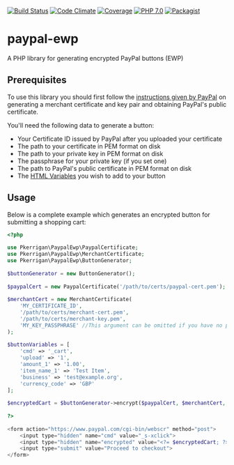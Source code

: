 [![Build Status](https://img.shields.io/travis/patrickkerrigan/paypal-ewp.svg?style=flat-square)](https://travis-ci.org/patrickkerrigan/paypal-ewp) [![Code Climate](https://img.shields.io/codeclimate/maintainability/patrickkerrigan/paypal-ewp.svg?style=flat-square)](https://codeclimate.com/github/patrickkerrigan/paypal-ewp) [![Coverage](https://img.shields.io/codeclimate/c/patrickkerrigan/paypal-ewp.svg?style=flat-square)](https://codeclimate.com/github/patrickkerrigan/paypal-ewp) [![PHP 7.0](https://img.shields.io/badge/php-7.0-blue.svg?style=flat-square)](http://php.net/) [![Packagist](https://img.shields.io/packagist/v/pkerrigan/paypal-ewp.svg?style=flat-square)](https://packagist.org/packages/pkerrigan/paypal-ewp)

# paypal-ewp
A PHP library for generating encrypted PayPal buttons (EWP)

## Prerequisites
To use this library you should first follow the [instructions given by PayPal](https://developer.paypal.com/docs/classic/paypal-payments-standard/integration-guide/encryptedwebpayments/#id08A3I0P20E9) on generating a merchant certificate and key pair and obtaining PayPal's public certificate.

You'll need the following data to generate a button:
* Your Certificate ID issued by PayPal after you uploaded your certificate
* The path to your certificate in PEM format on disk
* The path to your private key in PEM format on disk
* The passphrase for your private key (if you set one)
* The path to PayPal's public certificate in PEM format on disk
* The [HTML Variables](https://developer.paypal.com/docs/classic/paypal-payments-standard/integration-guide/Appx_websitestandard_htmlvariables/) you wish to add to your button

## Usage
Below is a complete example which generates an encrypted button for submitting a shopping cart:

```php
<?php
 
use Pkerrigan\PaypalEwp\PaypalCertificate;
use Pkerrigan\PaypalEwp\MerchantCertificate;
use Pkerrigan\PaypalEwp\ButtonGenerator;
 
$buttonGenerator = new ButtonGenerator();
 
$paypalCert = new PaypalCertificate('/path/to/certs/paypal-cert.pem');
 
$merchantCert = new MerchantCertificate(
    'MY_CERTIFICATE_ID',
    '/path/to/certs/merchant-cert.pem',
    '/path/to/certs/merchant-key.pem',
    'MY_KEY_PASSPHRASE' //This argument can be omitted if you have no passphrase
);
 
$buttonVariables = [
    'cmd' => '_cart',
    'upload' => '1',
    'amount_1' => '1.00',
    'item_name_1' => 'Test Item',
    'business' => 'test@example.org',
    'currency_code' => 'GBP'
];
 
$encryptedCart = $buttonGenerator->encrypt($paypalCert, $merchantCert, $buttonVariables);
 
?>
 
<form action="https://www.paypal.com/cgi-bin/webscr" method="post">
    <input type="hidden" name="cmd" value="_s-xclick">
    <input type="hidden" name="encrypted" value="<?= $encryptedCart; ?>">
    <input type="submit" value="Proceed to checkout">
</form>
```
